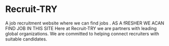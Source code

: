 # Recruit-TRY
A job recruitment website where we can find jobs . AS A fRESHER WE ACAN FIND JOB IN THIS SITE
Here at Recruit-TRY we are partners with leading global organizations. We are committed to helping connect recruiters with suitable candidates.
